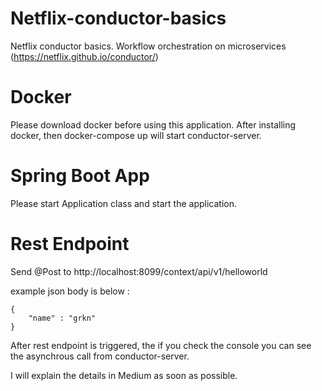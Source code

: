 # Netflix-conductor-basics
Netflix conductor basics. Workflow orchestration on microservices (https://netflix.github.io/conductor/)

# Docker

Please download docker before using this application. After installing docker, then docker-compose up will start conductor-server.

# Spring Boot App

Please start Application class and start the application.

# Rest Endpoint

Send @Post to http://localhost:8099/context/api/v1/helloworld

example json body is below : 

```
{
    "name" : "grkn"
}
```

After rest endpoint is triggered, the if you check the console you can see the asynchrous call from conductor-server.

I will explain the details in Medium as soon as possible.
